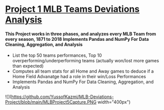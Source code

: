  
# [Project 1 MLB Teams Deviations Analysis](https://github.com/YussofKazmi/MLB-Deviations-Project)

#### This Project works in three phases, and analyzes every MLB Team from every season, 1871 to 2018 Implements Pandas and NumPy For Data Cleaning, Aggregation, and Analysis
* List the top 50 teams performances, Top 10 overperforming/underperforming teams (actually won/lost more games than expected)
* Computes all team stats for all Home and Away games to deduce if a Home Field Advanatge had a role in their win/Loss Performances
* Implements Pandas and NumPy For Data Cleaning, Aggregation, and Analysis

![](https://github.com/YussofKazmi/MLB-Deviations-Project/blob/main/MLBProject5Capture.PNG  width="400px")
